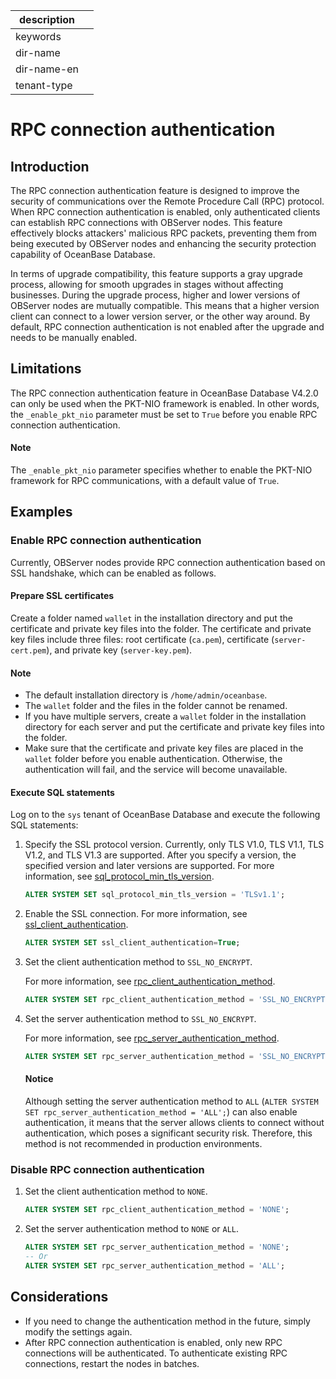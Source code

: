 |description||
|---|---|
|keywords||
|dir-name||
|dir-name-en||
|tenant-type||

# RPC connection authentication

## Introduction

The RPC connection authentication feature is designed to improve the security of communications over the Remote Procedure Call (RPC) protocol. When RPC connection authentication is enabled, only authenticated clients can establish RPC connections with OBServer nodes. This feature effectively blocks attackers' malicious RPC packets, preventing them from being executed by OBServer nodes and enhancing the security protection capability of OceanBase Database.

In terms of upgrade compatibility, this feature supports a gray upgrade process, allowing for smooth upgrades in stages without affecting businesses. During the upgrade process, higher and lower versions of OBServer nodes are mutually compatible. This means that a higher version client can connect to a lower version server, or the other way around. By default, RPC connection authentication is not enabled after the upgrade and needs to be manually enabled.

## Limitations

The RPC connection authentication feature in OceanBase Database V4.2.0 can only be used when the PKT-NIO framework is enabled. In other words, the `_enable_pkt_nio` parameter must be set to `True` before you enable RPC connection authentication.

<main id="notice" type='explain'>
  <h4>Note</h4>
  <p>The <code>_enable_pkt_nio</code> parameter specifies whether to enable the PKT-NIO framework for RPC communications, with a default value of <code>True</code>. </p>
</main>

## Examples

### Enable RPC connection authentication

Currently, OBServer nodes provide RPC connection authentication based on SSL handshake, which can be enabled as follows.

#### Prepare SSL certificates

Create a folder named `wallet` in the installation directory and put the certificate and private key files into the folder. The certificate and private key files include three files: root certificate (`ca.pem`), certificate (`server-cert.pem`), and private key (`server-key.pem`).

<main id="notice" type='explain'>
  <h4>Note</h4>
  <ul>
  <li>The default installation directory is <code>/home/admin/oceanbase</code>. </li>
  <li>The <code>wallet</code> folder and the files in the folder cannot be renamed. </li>
  <li>If you have multiple servers, create a <code>wallet</code> folder in the installation directory for each server and put the certificate and private key files into the folder. </li>
  <li>Make sure that the certificate and private key files are placed in the <code>wallet</code> folder before you enable authentication. Otherwise, the authentication will fail, and the service will become unavailable. </li>
  </ul>
</main>

#### Execute SQL statements

Log on to the `sys` tenant of OceanBase Database and execute the following SQL statements:


1. Specify the SSL protocol version. 
   Currently, only TLS V1.0, TLS V1.1, TLS V1.2, and TLS V1.3 are supported. After you specify a version, the specified version and later versions are supported. For more information, see [sql_protocol_min_tls_version](../../../700.reference/800.configuration-items-and-system-variables/100.system-configuration-items/300.cluster-level-configuration-items/29800.sql_protocol_min_tls_version.md).

   ```sql
   ALTER SYSTEM SET sql_protocol_min_tls_version = 'TLSv1.1';
   ```
2. Enable the SSL connection. 
   For more information, see [ssl_client_authentication](../../../700.reference/800.configuration-items-and-system-variables/100.system-configuration-items/300.cluster-level-configuration-items/19400.ssl_client_authentication.md).

   ```sql
   ALTER SYSTEM SET ssl_client_authentication=True;
   ```

3. Set the client authentication method to `SSL_NO_ENCRYPT`.

   For more information, see [rpc_client_authentication_method](../../../700.reference/800.configuration-items-and-system-variables/100.system-configuration-items/300.cluster-level-configuration-items/28100.rpc_client_authentication_method.md).

   ```sql
   ALTER SYSTEM SET rpc_client_authentication_method = 'SSL_NO_ENCRYPT';
   ```

4. Set the server authentication method to `SSL_NO_ENCRYPT`.

   For more information, see [rpc_server_authentication_method](../../../700.reference/800.configuration-items-and-system-variables/100.system-configuration-items/300.cluster-level-configuration-items/28200.rpc_server_authentication_method.md).

   ```sql
   ALTER SYSTEM SET rpc_server_authentication_method = 'SSL_NO_ENCRYPT';
   ```

    <main id="notice" type='notice'>
    <h4>Notice</h4>
    <p>Although setting the server authentication method to <code>ALL</code> (<code>ALTER SYSTEM SET rpc_server_authentication_method = 'ALL';</code>) can also enable authentication, it means that the server allows clients to connect without authentication, which poses a significant security risk. Therefore, this method is not recommended in production environments. </p>
    </main>

### Disable RPC connection authentication

1. Set the client authentication method to `NONE`.

   ```sql
   ALTER SYSTEM SET rpc_client_authentication_method = 'NONE';
   ```

2. Set the server authentication method to `NONE` or `ALL`.

   ```sql
   ALTER SYSTEM SET rpc_server_authentication_method = 'NONE';
   -- Or
   ALTER SYSTEM SET rpc_server_authentication_method = 'ALL';
   ```

## Considerations

* If you need to change the authentication method in the future, simply modify the settings again.
* After RPC connection authentication is enabled, only new RPC connections will be authenticated. To authenticate existing RPC connections, restart the nodes in batches.
